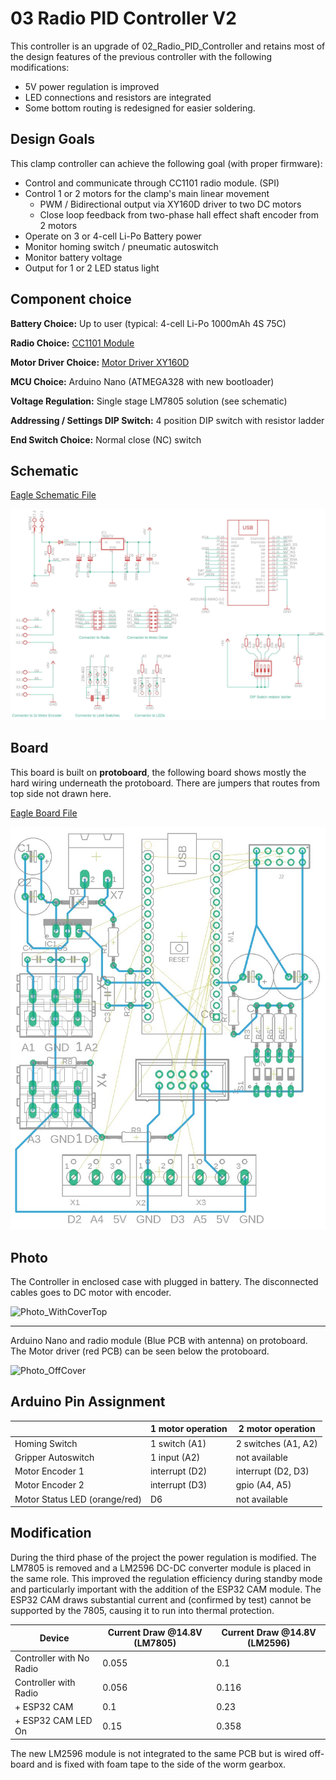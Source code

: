 # 03 Radio PID Controller V2

This controller is an upgrade of 02_Radio_PID_Controller and retains most of the design features of the previous controller with the following modifications:

- 5V power regulation is improved 
- LED connections and resistors are integrated
- Some bottom routing is redesigned for easier soldering.

## Design Goals

This clamp controller can achieve the following goal (with proper firmware):

- Control and communicate through CC1101 radio module. (SPI)
- Control 1 or 2 motors for the clamp's main linear movement
  - PWM / Bidirectional output via XY160D driver to two DC motors
  - Close loop feedback from two-phase hall effect shaft encoder from 2 motors
- Operate on 3 or 4-cell Li-Po Battery power
- Monitor homing switch / pneumatic autoswitch
- Monitor battery voltage
- Output for 1 or 2 LED status light

## Component choice

**Battery Choice:** Up to user (typical: 4-cell Li-Po 1000mAh 4S 75C)

**Radio Choice:** [CC1101 Module](../doc/radio/CC1101_Radio.md)

**Motor Driver Choice:** [Motor Driver XY160D](../doc/motor_driver/motor_driver_XY160D.md)

**MCU Choice:** Arduino Nano (ATMEGA328 with new bootloader)

**Voltage Regulation:** Single stage LM7805 solution (see schematic)

**Addressing / Settings DIP Switch:** 4 position DIP switch with resistor ladder

**End Switch Choice:** Normal close (NC) switch

## Schematic

[Eagle Schematic File](Controller.sch)

![schematic](schematic.jpg)

## Board

This board is built on **protoboard**, the following board shows mostly the hard wiring underneath the protoboard. There are jumpers that routes from top side not drawn here.

[Eagle Board File](Controller.brd)

![board](board.jpg)

## Photo

The Controller in enclosed case with plugged in battery. The disconnected cables goes to DC motor with encoder.

![Photo_WithCoverTop](Photo_WithCoverTop.jpg)

------

Arduino Nano and radio module (Blue PCB with antenna) on protoboard. The Motor driver (red PCB) can be  seen below the protoboard. 

![Photo_OffCover](Photo_OffCover.jpg)

## Arduino Pin Assignment

|                               | 1 motor operation | 2 motor operation   |
| ----------------------------- | ----------------- | ------------------- |
| Homing Switch                 | 1 switch (A1)     | 2 switches (A1, A2) |
| Gripper Autoswitch            | 1 input (A2)      | not available       |
| Motor Encoder 1               | interrupt (D2)    | interrupt (D2, D3)  |
| Motor Encoder 2               | interrupt (D3)    | gpio (A4, A5)       |
| Motor Status LED (orange/red) | D6                | not available       |

## Modification

During the third phase of the project the power regulation is modified. The LM7805 is removed and a LM2596 DC-DC converter module is placed in the same role.  This improved the regulation efficiency during standby mode and particularly important with the addition of the ESP32 CAM module. The ESP32 CAM draws substantial current and (confirmed by test) cannot be supported by the 7805, causing it to run into thermal protection. 

| Device                   | Current Draw @14.8V (LM7805) | Current Draw @14.8V (LM2596) |
| ------------------------ | ---------------------------- | ---------------------------- |
| Controller with No Radio | 0.055                        | 0.1                          |
| Controller with Radio    | 0.056                        | 0.116                        |
| + ESP32 CAM              | 0.1                          | 0.23                         |
| + ESP32 CAM LED On       | 0.15                         | 0.358                        |

The new LM2596 module is not integrated to the same PCB but is wired off-board and is fixed with foam tape to the side of the worm gearbox.   
